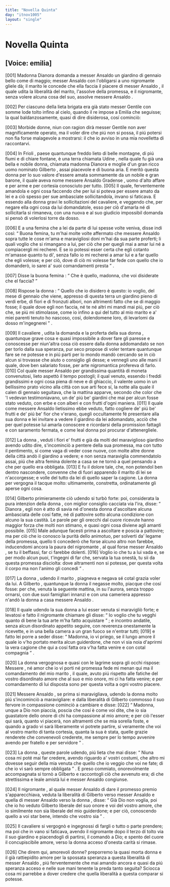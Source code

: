 ```yaml
---
title: "Novella Quinta"
day: "itnov1005"
layout: "single"
---
```

<div id="nov1005" type="novella" who="emilia">
 <h1>
  Novella Quinta
 </h1>
 <p>
  <h2>
   [Voice: emilia]
  </h2>
 </p>
 <argument>
  <p>
   <a name="p00050001">
    [001]
   </a>
   <name persref="dianora" type="person">
    Madonna Dianora
   </name>
   domanda a
   <name persref="ansaldo" type="person">
    messer Ansaldo
   </name>
   un giardino di gennaio bello come di maggio;
   <name persref="ansaldo" type="person">
    messer Ansaldo
   </name>
   con l'obligarsi a uno
   <name persref="negromante-1005" type="person">
    nigromante
   </name>
   gliele d&agrave;;
   <name persref="gilberto" type="person">
    il marito
   </name>
   le concede che ella faccia il piacere di
   <name persref="ansaldo" type="person">
    messer Ansaldo
   </name>
   , il quale udita la liberalit&agrave; del marito, l'assolve della promessa, e il nigromante, senza volere alcuna cosa del suo, assolve
   <name persref="ansaldo" type="person">
    messere Ansaldo
   </name>
   .
  </p>
 </argument>
 <div3 type="commentary" who="author">
  <p>
   <a name="p00050002">
    [002]
   </a>
   Per ciascuno della lieta brigata era gi&agrave; stato
   <name persref="gentile" type="person">
    messer Gentile
   </name>
   con somme lode tolto infino al cielo, quando
   <name persref="panfilo" type="person">
    il re
   </name>
   impose a
   <name persref="emilia" type="person">
    Emilia
   </name>
   che seguisse; la qual baldanzosamente, quasi di dire disiderosa, cos&iacute; cominci&ograve;:
  </p>
 </div3>
 <div3 type="commentary" who="emilia">
  <p>
   <a name="p00050003">
    [003]
   </a>
   Morbide donne, niun con ragion dir&agrave;
   <name persref="gentile" type="person">
    messer Gentile
   </name>
   non aver magnificamente operato, ma il voler dire che pi&uacute; non si possa, il pi&uacute; potersi non fia forse malagevole a mostrarsi: il che io avviso in una mia novelletta di raccontarvi.
  </p>
 </div3>
 <p>
  <a name="p00050004">
   [004]
  </a>
  In
  <name placeref="friuli" type="place">
   Frioli
  </name>
  , paese quantunque freddo lieto di belle montagne, di pi&uacute; fiumi e di chiare fontane, &egrave; una terra chiamata
  <name placeref="udine" type="place">
   Udine
  </name>
  , nella quale fu gi&agrave; una bella e nobile donna, chiamata
  <name persref="dianora" type="person">
   madonna Dianora
  </name>
  e moglie d'un gran ricco uomo nominato
  <name persref="gilberto" type="person">
   Gilberto
  </name>
  , assai piacevole e di buona aria. E merit&ograve; questa donna per lo suo valore d'essere amata sommamente da un nobile e gran barone, il quale aveva nome
  <name persref="ansaldo" type="person">
   messere Ansaldo Gradense
  </name>
  , uomo d'alto affare e per arme e per cortesia conosciuto per tutto.
  <a name="p00050005">
   [005]
  </a>
  Il quale, ferventemente amandola e ogni cosa faccendo che per lui si poteva per essere amato da lei e a ci&ograve; spesso per sue ambasciate sollicitandola, invano si faticava. E essendo alla
  <name persref="dianora" type="person">
   donna
  </name>
  gravi le sollicitazioni del cavaliere, e veggendo che, per negare ella ogni cosa da lui domandatole, esso per ci&ograve; d'amarla n&eacute; di sollicitarla si rimaneva, con una nuova e al suo giudicio impossibil domanda si pens&ograve; di volerlosi torre da dosso.
 </p>
 <p>
  <a name="p00050006">
   [006]
  </a>
  E a una
  <name persref="femina-1005" type="person">
   femina
  </name>
  che a lei da parte di lui spesse volte veniva, disse indi cos&iacute;:
  <q direct="unspecified" who="dianora">
   Buona femina, tu m'hai molte volte affermato che
   <name persref="ansaldo" type="person">
    messere Ansaldo
   </name>
   sopra tutte le cose m'ama e maravigliosi doni m'hai da sua parte proferti; li quali voglio che si rimangano a lui, per ci&ograve; che per quegli mai a amar lui n&eacute; a compiacergli mi recherei. E se io potessi esser certa che egli cotanto m'amasse quanto tu di', senza fallo io mi recherei a amar lui e a far quello che egli volesse; e per ci&ograve;, dove di ci&ograve; mi volesse far fede con quello che io domander&ograve;, io sarei a' suoi comandamenti presta
  </q>
  .
 </p>
 <p>
  <a name="p00050007">
   [007]
  </a>
  Disse
  <name persref="femina-1005" type="person">
   la buona femina
  </name>
  :
  <q direct="unspecified" who="femina-1005">
   Che &egrave; quello, madonna, che voi disiderate che el faccia?
  </q>
 </p>
 <p>
  <a name="p00050008">
   [008]
  </a>
  Rispose
  <name persref="dianora" type="person">
   la donna
  </name>
  :
  <q direct="unspecified" who="dianora">
   Quello che io disidero &egrave; questo: io voglio, del mese di gennaio che viene, appresso di questa terra un giardino pieno di verdi erbe, di fiori e di fronzuti albori, non altrimenti fatto che se di maggio fosse; il quale dove egli non faccia, n&eacute; te n&eacute; altri mi mandi mai pi&uacute;, per ci&ograve; che, se pi&uacute; mi stimolasse, come io infino a qui del tutto al mio marito e a' miei parenti tenuto ho nascoso, cos&iacute;, dolendomene loro, di levarlomi da dosso m'ingegnerei
  </q>
  .
 </p>
 <p>
  <a name="p00050009">
   [009]
  </a>
  <name persref="ansaldo" type="person">
   Il cavaliere
  </name>
  , udita la domanda e la proferta della sua
  <name persref="dianora" type="person">
   donna
  </name>
  , quantunque grave cosa e quasi impossibile a dover fare gli paresse e conoscesse per niun'altra cosa ci&ograve; essere dalla donna addomandato se non per torlo dalla sua speranza, pur seco propose di voler tentare quantunque fare se ne potesse e in pi&uacute; parti per lo mondo mand&ograve; cercando se in ci&ograve; alcun si trovasse che aiuto o consiglio gli desse; e vennegli
  <name persref="negromante-1005" type="person">
   uno
  </name>
  alle mani il quale, dove ben salariato fosse, per arte nigromantica profereva di farlo.
  <a name="p00050010">
   [010]
  </a>
  Col quale
  <name persref="ansaldo" type="person">
   messer Ansaldo
  </name>
  per grandissima quantit&agrave; di moneta convenutosi, lieto aspett&ograve; il tempo postogli; il qual venuto, essendo i freddi grandissimi e ogni cosa piena di neve e di ghiaccio, il valente uomo in un bellissimo
  <name placeref="prato-1005" type="place">
   prato
  </name>
  vicino alla
  <name placeref="udine" type="place">
   citt&agrave;
  </name>
  con sue arti fece s&iacute;, la notte alla quale il calen di gennaio seguitava, che la mattina apparve, secondo che color che 'l vedevan testimoniavano, un de' pi&uacute; be' giardini che mai per alcun fosse stato veduto, con erbe e con alberi e con frutti d'ogni maniera.
  <a name="p00050011">
   [011]
  </a>
  Il quale come messere Ansaldo lietissimo ebbe veduto, fatto cogliere de' pi&uacute; be' frutti e de' pi&uacute; be' fior che v'erano, quegli occultamente f&eacute; presentare alla sua donna e lei invitare a vedere
  <name placeref="giardino-1005" type="place">
   il giardino
  </name>
  da lei adomandato, acci&ograve; che per quel potesse lui amarla conoscere e ricordarsi della promission fattagli e con saramento fermata, e come leal donna poi procurar d'attenergliele.
 </p>
 <p>
  <a name="p00050012">
   [012]
  </a>
  <name persref="dianora" type="person">
   La donna
  </name>
  , veduti i fiori e' frutti e gi&agrave; da molti del maraviglioso giardino avendo udito dire, s'incominci&ograve; a pentere della sua promessa, ma con tutto il pentimento, s&iacute; come vaga di veder cose nuove, con molte altre donne della
  <name placeref="udine" type="place">
   citt&agrave;
  </name>
  and&ograve; il giardino a vedere; e non senza maraviglia commendatolo assai, pi&uacute; che altra femina dolente a casa se ne torn&ograve; a quel pensando a che per quello era obbligata.
  <a name="p00050013">
   [013]
  </a>
  E fu il dolore tale, che, non potendol ben dentro nascondere, convenne che di fuori apparendo
  <name persref="gilberto" type="person">
   il marito
  </name>
  di lei se n'accorgesse; e volle del tutto da lei di quello saper la cagione. La donna per vergogna il tacque molto: ultimamente, constretta, ordinatamente gli aperse ogni cosa.
 </p>
 <p>
  <a name="p00050014">
   [014]
  </a>
  <name persref="gilberto" type="person">
   Gilberto
  </name>
  primieramente ci&ograve; udendo si turb&ograve; forte: poi, considerata la pura intenzion della
  <name persref="dianora" type="person">
   donna
  </name>
  , con miglior consiglio cacciata via l'ira, disse:
  <q direct="unspecified" who="gilberto">
   <name persref="dianora" type="person">
    Dianora
   </name>
   , egli non &egrave; atto di savia n&eacute; d'onesta donna d'ascoltare alcuna ambasciata delle cos&iacute; fatte, n&eacute; di pattovire sotto alcuna condizione con alcuno la sua castit&agrave;. Le parole per gli orecchi dal cuore ricevute hanno maggior forza che molti non stimano, e quasi ogni cosa diviene agli amanti possibile.
   <a name="p00050015">
    [015]
   </a>
   Male adunque facesti prima a ascoltare e poscia a pattovire; ma per ci&ograve; che io conosco la purit&agrave; dello animotuo, per solverti da' legame della promessa, quello ti conceder&ograve; che forse alcuno altro non farebbe, inducendomi ancora la paura del
   <name persref="negromante-1005" type="person">
    nigromante
   </name>
   , al qual forse
   <name persref="ansaldo" type="person">
    messer Ansaldo
   </name>
   , se tu il beffassi, far ci farebbe dolenti.
   <a name="p00050016">
    [016]
   </a>
   Voglio io che tu a lui vada e, se per modo alcun puoi, t'ingegni di far che, servata la tua onest&agrave;, tu sii da questa promessa disciolta: dove altramenti non si potesse, per questa volta il corpo ma non l'animo gli concedi
  </q>
  .
 </p>
 <p>
  <a name="p00050017">
   [017]
  </a>
  <name persref="dianora" type="person">
   La donna
  </name>
  , udendo
  <name persref="gilberto" type="person">
   il marito
  </name>
  , piagneva e negava s&eacute; cotal grazia voler da lui. A
  <name persref="gilberto" type="person">
   Gilberto
  </name>
  , quantunque la donna il negasse molto, piacque che cos&iacute; fosse: per che, venuta la seguente mattina, in su l'aurora, senza troppo ornarsi, con due suoi
  <name persref="famigliari-1005" type="person">
   famigliari
  </name>
  innanzi e con una
  <name persref="cameriera-1005" type="person">
   cameriera
  </name>
  appresso n'and&ograve; la donna a casa
  <name persref="ansaldo" type="person">
   messere Ansaldo
  </name>
  .
 </p>
 <p>
  <a name="p00050018">
   [018]
  </a>
  Il quale udendo la sua
  <name persref="dianora" type="person">
   donna
  </name>
  a lui esser venuta si maravigli&ograve; forte; e levatosi e fatto
  <name persref="negromante-1005" type="person">
   il nigromante
  </name>
  chiamare gli disse:
  <q direct="unspecified" who="ansaldo">
   Io voglio che tu vegghi quanto di bene la tua arte m'ha fatto acquistare
  </q>
  ; e incontro andatile, senza alcun disordinato appetito seguire, con reverenza onestamente la ricevette, e in una bella camera a un gran fuoco se n'entrar tutti;
  <a name="p00050019">
   [019]
  </a>
  e fatto lei porre a seder disse:
  <q direct="unspecified">
   Madonna, io vi priego, se il lungo amore il quale io v'ho portato merita alcun guiderdone, che non vi sia noia d'aprirmi la vera cagione che qui a cos&iacute; fatta ora v'ha fatta venire e con cotal compagnia
  </q>
  .
 </p>
 <p>
  <a name="p00050020">
   [020]
  </a>
  <name persref="dianora" type="person">
   La donna
  </name>
  vergognosa e quasi con le lagrime sopra gli occhi rispose:
  <name persref="ansaldo" type="person">
   Messere
  </name>
  , n&eacute; amor che io vi porti n&eacute; promessa fede mi menan qui ma il comandamento del mio
  <name persref="gilberto" type="person">
   marito
  </name>
  , il quale, avuto pi&uacute; rispetto alle fatiche del vostro disordinato amore che al suo e mio onore, mi ci ha fatta venire; e per comandamento di lui disposta sono per questa volta a ogni vostro piacere.
 </p>
 <p>
  <a name="p00050021">
   [021]
  </a>
  <name persref="ansaldo" type="person">
   Messere Ansaldo
  </name>
  , se prima si maravigliava, udendo
  <name persref="dianora" type="person">
   la donna
  </name>
  molto pi&uacute; s'incominci&ograve; a maravigliare: e dalla liberalit&agrave; di
  <name persref="gilberto" type="person">
   Gilberto
  </name>
  commosso il suo fervore in compassione cominci&ograve; a cambiare e disse:
  <a name="p00050022">
   [022]
  </a>
  <q direct="unspecified" who="ansaldo">
   Madonna, unque a Dio non piaccia, poscia che cos&iacute; &egrave; come voi dite, che io sia guastatore dello onore di chi ha compassione al mio amore; e per ci&ograve; l'esser qui sar&agrave;, quanto vi piacer&agrave;, non altramenti che se mia sorella foste, e quando a grado vi sar&agrave; liberamente vi potrete partire, s&iacute; veramente che voi al vostro marito di tanta cortesia, quanta la sua &egrave; stata, quelle grazie renderete che convenevoli crederete, me sempre per lo tempo avvenire avendo per fratello e per servidore
  </q>
  .
 </p>
 <p>
  <a name="p00050023">
   [023]
  </a>
  <name persref="dianora" type="person">
   La donna
  </name>
  , queste parole udendo, pi&uacute; lieta che mai disse:
  <q direct="unspecified" who="dianora">
   Niuna cosa mi pot&eacute; mai far credere, avendo riguardo a' vostri costumi, che altro mi dovesse seguir della mia venuta che quello che io veggio che voi ne fate; di che io vi sar&ograve; sempre obbligata
  </q>
  . E preso commiato, onorevolmente accompagnata si torn&ograve; a
  <name persref="gilberto" type="person">
   Gilberto
  </name>
  e raccontogli ci&ograve; che avvenuto era; di che strettissima e leale amist&agrave; lui e
  <name persref="ansaldo" type="person">
   messer Ansaldo
  </name>
  congiunse.
 </p>
 <p>
  <a name="p00050024">
   [024]
  </a>
  <name persref="negromante-1005" type="person">
   Il nigromante
  </name>
  , al quale
  <name persref="ansaldo" type="person">
   messer Ansaldo
  </name>
  di dare il promesso premio s'apparecchiava, veduta la liberalit&agrave; di
  <name persref="gilberto" type="person">
   Gilberto
  </name>
  verso
  <name persref="ansaldo" type="person">
   messer Ansaldo
  </name>
  e quella di
  <name persref="ansaldo" type="person">
   messer Ansaldo
  </name>
  verso
  <name persref="dianora" type="person">
   la donna
  </name>
  , disse:
  <q direct="unspecified" who="negromante-1005">
   Gi&agrave; Dio non voglia, poi che io ho veduto
   <name persref="gilberto" type="person">
    Gilberto
   </name>
   liberale del suo onore e voi del vostro amore, che io similmente non sia liberale del mio guiderdone; e per ci&ograve;, conoscendo quello a voi star bene, intendo che vostro sia
  </q>
  .
 </p>
 <p>
  <a name="p00050025">
   [025]
  </a>
  <name persref="ansaldo" type="person">
   Il cavaliere
  </name>
  si vergogn&ograve; e ingegnossi di fargli o tutto o parte prendere; ma poi che in vano si faticava, avendo
  <name persref="negromante-1005" type="person">
   il nigromante
  </name>
  dopo il terzo d&iacute; tolto via il suo giardino e piacendogli di partirsi, il comand&ograve; a Dio; e spento del cuore il concupiscibile amore, verso
  <name persref="dianora" type="person">
   la donna
  </name>
  acceso d'onesta carit&agrave; si rimase.
 </p>
 <div3 type="commentary" who="emilia">
  <p>
   <a name="p00050026">
    [026]
   </a>
   Che direm qui, amorevoli donne? preporremo la quasi morta
   <name persref="dianora" type="person">
    donna
   </name>
   e il gi&agrave; rattiepidito amore per la spossata speranza a questa liberalit&agrave; di
   <name persref="ansaldo" type="person">
    messer Ansaldo
   </name>
   , pi&uacute; ferventemente che mai amando ancora e quasi da pi&uacute; speranza acceso e nelle sue mani tenente la preda tanto seguita? Sciocca cosa mi parrebbe a dover credere che quella liberalit&agrave; a questa comparar si potesse.
  </p>
 </div3>
</div>